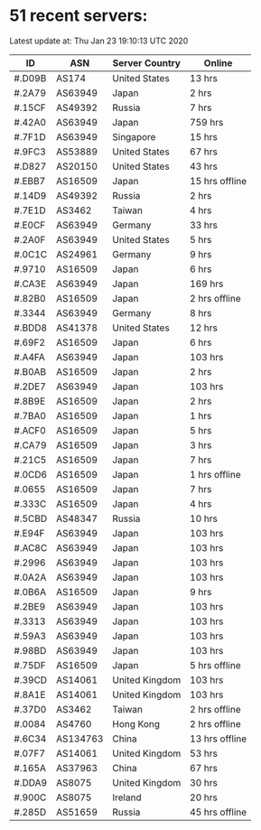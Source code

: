 # 51 recent servers:

Latest update at: Thu Jan 23 19:10:13 UTC 2020

| ID | ASN | Server Country | Online |
| -- | --- | -------------- | ------ |
| #.D09B | AS174 | United States | 13 hrs |
| #.2A79 | AS63949 | Japan | 2 hrs |
| #.15CF | AS49392 | Russia | 7 hrs |
| #.42A0 | AS63949 | Japan | 759 hrs |
| #.7F1D | AS63949 | Singapore | 15 hrs |
| #.9FC3 | AS53889 | United States | 67 hrs |
| #.D827 | AS20150 | United States | 43 hrs |
| #.EBB7 | AS16509 | Japan | 15 hrs offline |
| #.14D9 | AS49392 | Russia | 2 hrs |
| #.7E1D | AS3462 | Taiwan | 4 hrs |
| #.E0CF | AS63949 | Germany | 33 hrs |
| #.2A0F | AS63949 | United States | 5 hrs |
| #.0C1C | AS24961 | Germany | 9 hrs |
| #.9710 | AS16509 | Japan | 6 hrs |
| #.CA3E | AS63949 | Japan | 169 hrs |
| #.82B0 | AS16509 | Japan | 2 hrs offline |
| #.3344 | AS63949 | Germany | 8 hrs |
| #.BDD8 | AS41378 | United States | 12 hrs |
| #.69F2 | AS16509 | Japan | 6 hrs |
| #.A4FA | AS63949 | Japan | 103 hrs |
| #.B0AB | AS16509 | Japan | 2 hrs |
| #.2DE7 | AS63949 | Japan | 103 hrs |
| #.8B9E | AS16509 | Japan | 2 hrs |
| #.7BA0 | AS16509 | Japan | 1 hrs |
| #.ACF0 | AS16509 | Japan | 5 hrs |
| #.CA79 | AS16509 | Japan | 3 hrs |
| #.21C5 | AS16509 | Japan | 7 hrs |
| #.0CD6 | AS16509 | Japan | 1 hrs offline |
| #.0655 | AS16509 | Japan | 7 hrs |
| #.333C | AS16509 | Japan | 4 hrs |
| #.5CBD | AS48347 | Russia | 10 hrs |
| #.E94F | AS63949 | Japan | 103 hrs |
| #.AC8C | AS63949 | Japan | 103 hrs |
| #.2996 | AS63949 | Japan | 103 hrs |
| #.0A2A | AS63949 | Japan | 103 hrs |
| #.0B6A | AS16509 | Japan | 9 hrs |
| #.2BE9 | AS63949 | Japan | 103 hrs |
| #.3313 | AS63949 | Japan | 103 hrs |
| #.59A3 | AS63949 | Japan | 103 hrs |
| #.98BD | AS63949 | Japan | 103 hrs |
| #.75DF | AS16509 | Japan | 5 hrs offline |
| #.39CD | AS14061 | United Kingdom | 103 hrs |
| #.8A1E | AS14061 | United Kingdom | 103 hrs |
| #.37D0 | AS3462 | Taiwan | 2 hrs offline |
| #.0084 | AS4760 | Hong Kong | 2 hrs offline |
| #.6C34 | AS134763 | China | 13 hrs offline |
| #.07F7 | AS14061 | United Kingdom | 53 hrs |
| #.165A | AS37963 | China | 67 hrs |
| #.DDA9 | AS8075 | United Kingdom | 30 hrs |
| #.900C | AS8075 | Ireland | 20 hrs |
| #.285D | AS51659 | Russia | 45 hrs offline |

